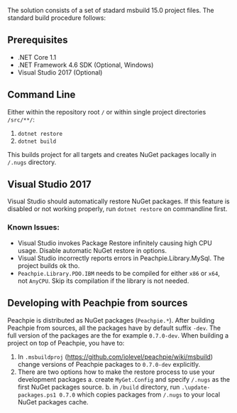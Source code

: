 The solution consists of a set of stadard msbuild 15.0 project files. The standard build procedure follows:

## Prerequisites

- .NET Core 1.1
- .NET Framework 4.6 SDK (Optional, Windows)
- Visual Studio 2017 (Optional)

## Command Line

Either within the repository root `/` or within single project directories `/src/**/`:

1. `dotnet restore`
2. `dotnet build`

This builds project for all targets and creates NuGet packages locally in `/.nugs` directory.

## Visual Studio 2017

Visual Studio should automatically restore NuGet packages. If this feature is disabled or not working properly, run `dotnet restore` on commandline first.

### Known Issues:

- Visual Studio invokes Package Restore infinitely causing high CPU usage. Disable automatic NuGet restore in options.
- Visual Studio incorrectly reports errors in Peachpie.Library.MySql. The project builds ok tho.
- `Peachpie.Library.PDO.IBM` needs to be compiled for either `x86` or `x64`, not `AnyCPU`. Skip its compilation if the library is not needed.

## Developing with Peachpie from sources

Peachpie is distributed as NuGet packages (`Peachpie.*`). After building Peachpie from sources, all the packages have by default suffix `-dev`. The full version of the packages are the for example `0.7.0-dev`. When building a project on top of Peachpie, you have to:

1. In  `.msbuildproj` (https://github.com/iolevel/peachpie/wiki/msbuild) change versions of Peachpie packages to `0.7.0-dev` explicitly.
2. There are two options how to make the restore process to use your development packages
   a. create `MyGet.Config` and specify `/.nugs` as the first NuGet packages source.
   b. in `/build` directory, run `.\update-packages.ps1 0.7.0` which copies packages from `/.nugs` to your local NuGet packages cache.
   
   
